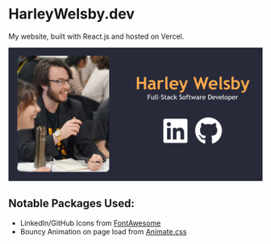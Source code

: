 # HarleyWelsby.dev

My website, built with React.js and hosted on Vercel.

![Demo](websiteDemo.png "WebsiteDemo")

## Notable Packages Used:

- LinkedIn/GitHub Icons from <a href="https://fontawesome.com/">FontAwesome</a>
- Bouncy Animation on page load from <a href="https://animate.style/">Animate.css</a>
